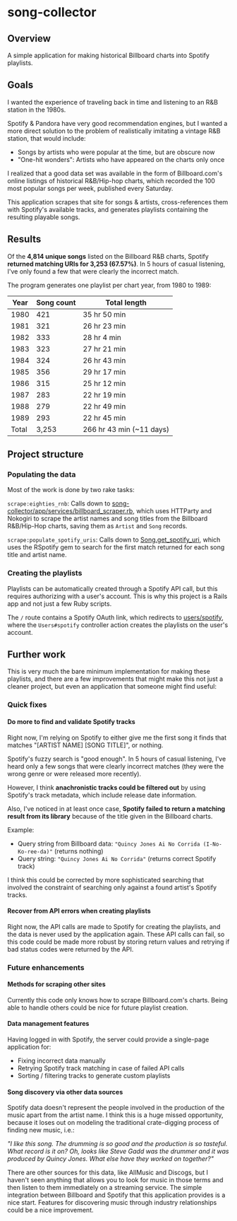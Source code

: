 # song-collector

## Overview ##

A simple application for making historical Billboard charts into Spotify playlists.

## Goals ##

I wanted the experience of traveling back in time and listening to an R&B station in the 1980s.
 
Spotify & Pandora have very good recommendation engines, but I wanted a more direct solution to the problem of realistically imitating a vintage R&B station, that would include:

- Songs by artists who were popular at the time, but are obscure now
- "One-hit wonders": Artists who have appeared on the charts only once

I realized that a good data set was available in the form of Billboard.com's online listings of historical R&B/Hip-hop charts, which recorded the 100 most popular songs per week, published every Saturday.

This application scrapes that site for songs & artists, cross-references them with Spotify's available tracks, and generates playlists containing the resulting playable songs.

## Results ##

Of the **4,814 unique songs** listed on the Billboard R&B charts, Spotify **returned matching URIs for 3,253 (67.57%)**. In 5 hours of casual listening, I've only found a few that were clearly the incorrect match.

The program generates one playlist per chart year, from 1980 to 1989:

| Year  | Song count | Total length |
| --- | --- | --- |
| 1980  | 421  | 35 hr 50 min |
| 1981  | 321  | 26 hr 23 min |
| 1982  | 333  | 28 hr 4 min |
| 1983  | 323  | 27 hr 21 min |
| 1984  | 324  | 26 hr 43 min | 
| 1985  | 356  | 29 hr 17 min |
| 1986  | 315  | 25 hr 12 min |
| 1987  | 283  | 22 hr 19 min |
| 1988  | 279  | 22 hr 49 min |
| 1989  | 293  | 22 hr 45 min |
| Total | 3,253 | 266 hr 43 min (~11 days) |

## Project structure ##

### Populating the data ###

Most of the work is done by two rake tasks:

`scrape:eighties_rnb`: Calls down to [song-collector/app/services/billboard_scraper.rb](https://github.com/duncanmalashock/song-collector/blob/master/app/services/billboard_scraper.rb), which uses HTTParty and Nokogiri to scrape the artist names and song titles from the Billboard R&B/Hip-Hop charts, saving them as `Artist` and `Song` records.

`scrape:populate_spotify_uris`: Calls down to [Song.get_spotify_uri](https://github.com/duncanmalashock/song-collector/blob/master/app/models/song.rb#L19), which uses the RSpotify gem to search for the first match returned for each song title and artist name.

### Creating the playlists ###

Playlists can be automatically created through a Spotify API call, but this requires authorizing with a user's account. This is why this project is a Rails app and not just a few Ruby scripts.

The `/` route contains a Spotify OAuth link, which redirects to [users/spotify](https://github.com/duncanmalashock/song-collector/blob/master/app/controllers/users_controller.rb), where the `Users#spotify` controller action creates the playlists on the user's account.

## Further work ##

This is very much the bare minimum implementation for making these playlists, and there are a few improvements that might make this not just a cleaner project, but even an application that someone might find useful:

### Quick fixes ###

#### Do more to find and validate Spotify tracks ####

Right now, I'm relying on Spotify to either give me the first song it finds that matches "[ARTIST NAME] [SONG TITLE]", or nothing.

Spotify's fuzzy search is "good enough". In 5 hours of casual listening, I've heard only a few songs that were clearly incorrect matches (they were the wrong genre or were released more recently).

However, I think **anachronistic tracks could be filtered out** by using Spotify's track metadata, which include release date information.

Also, I've noticed in at least once case, **Spotify failed to return a matching result from its library** because of the title given in the Billboard charts.

Example:
- Query string from Billboard data: `"Quincy Jones Ai No Corrida (I-No-Ko-ree-da)"` (returns nothing)
- Query string: `"Quincy Jones Ai No Corrida"` (returns correct Spotify track)

I think this could be corrected by more sophisticated searching that involved the constraint of searching only against a found artist's Spotify tracks.

#### Recover from API errors when creating playlists ####

Right now, the API calls are made to Spotify for creating the playlists, and the data is never used by the application again. These API calls can fail, so this code could be made more robust by storing return values and retrying if bad status codes were returned by the API.

### Future enhancements ###

#### Methods for scraping other sites ####

Currently this code only knows how to scrape Billboard.com's charts. Being able to handle others could be nice for future playlist creation.

#### Data management features ####

Having logged in with Spotify, the server could provide a single-page application for:

- Fixing incorrect data manually
- Retrying Spotify track matching in case of failed API calls
- Sorting / filtering tracks to generate custom playlists

#### Song discovery via other data sources ####

Spotify data doesn't represent the people involved in the production of the music apart from the artist name. I think this is a huge missed opportunity, because it loses out on modeling the traditional crate-digging process of finding new music, i.e.:

*"I like this song. The drumming is so good and the production is so tasteful. What record is it on? Oh, looks like Steve Gadd was the drummer and it was produced by Quincy Jones. What else have they worked on together?"*

There are other sources for this data, like AllMusic and Discogs, but I haven't seen anything that allows you to look for music in those terms and then listen to them immediately on a streaming service. The simple integration between Billboard and Spotify that this application provides is a nice start. Features for discovering music through industry relationships could be a nice improvement.
